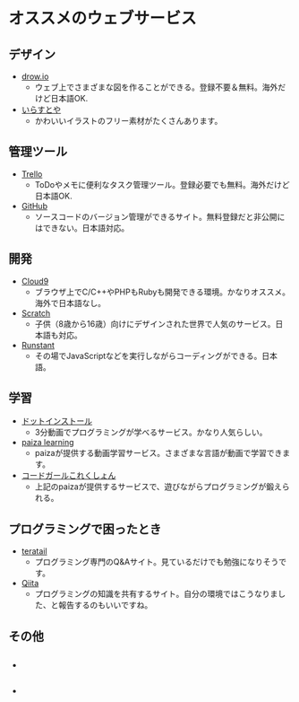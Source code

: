 # オススメのウェブサービス

## デザイン
- [drow.io](https://www.draw.io/)
  - ウェブ上でさまざまな図を作ることができる。登録不要＆無料。海外だけど日本語OK.
- [いらすとや](http://www.irasutoya.com/)
  - かわいいイラストのフリー素材がたくさんあります。

## 管理ツール
- [Trello](https://trello.com/)
  - ToDoやメモに便利なタスク管理ツール。登録必要でも無料。海外だけど日本語OK.
- [GitHub](https://github.com/)
  - ソースコードのバージョン管理ができるサイト。無料登録だと非公開にはできない。日本語対応。

## 開発
- [Cloud9](https://c9.io/)
  - ブラウザ上でC/C++やPHPもRubyも開発できる環境。かなりオススメ。海外で日本語なし。
- [Scratch](https://scratch.mit.edu/)
  - 子供（8歳から16歳）向けにデザインされた世界で人気のサービス。日本語も対応。
- [Runstant](http://runstant.com/)
  - その場でJavaScriptなどを実行しながらコーディングができる。日本語。

## 学習
- [ドットインストール](http://dotinstall.com/)
  - 3分動画でプログラミングが学べるサービス。かなり人気らしい。
- [paiza learning](https://paiza.jp/works)
  - paizaが提供する動画学習サービス。さまざまな言語が動画で学習できます。
- [コードガールこれくしょん](https://paiza.jp/cgc)
  - 上記のpaizaが提供するサービスで、遊びながらプログラミングが鍛えられる。

## プログラミングで困ったとき
- [teratail](https://teratail.com/)
  - プログラミング専門のQ&Aサイト。見ているだけでも勉強になりそうです。
- [Qiita](http://qiita.com/)
  - プログラミングの知識を共有するサイト。自分の環境ではこうなりました、と報告するのもいいですね。


## その他
- []()
  - 
- []()
  - 

